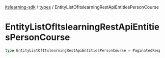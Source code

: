 [itslearning-sdk](../../modules.md) / [types](../index.md) / EntityListOfItslearningRestApiEntitiesPersonCourse

# EntityListOfItslearningRestApiEntitiesPersonCourse

```ts
type EntityListOfItslearningRestApiEntitiesPersonCourse = PaginatedResponse<ItslearningRestApiEntitiesPersonCourse>;
```

